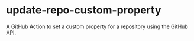 # update-repo-custom-property
A GitHub Action to set a custom property for a repository using the GitHub API.
